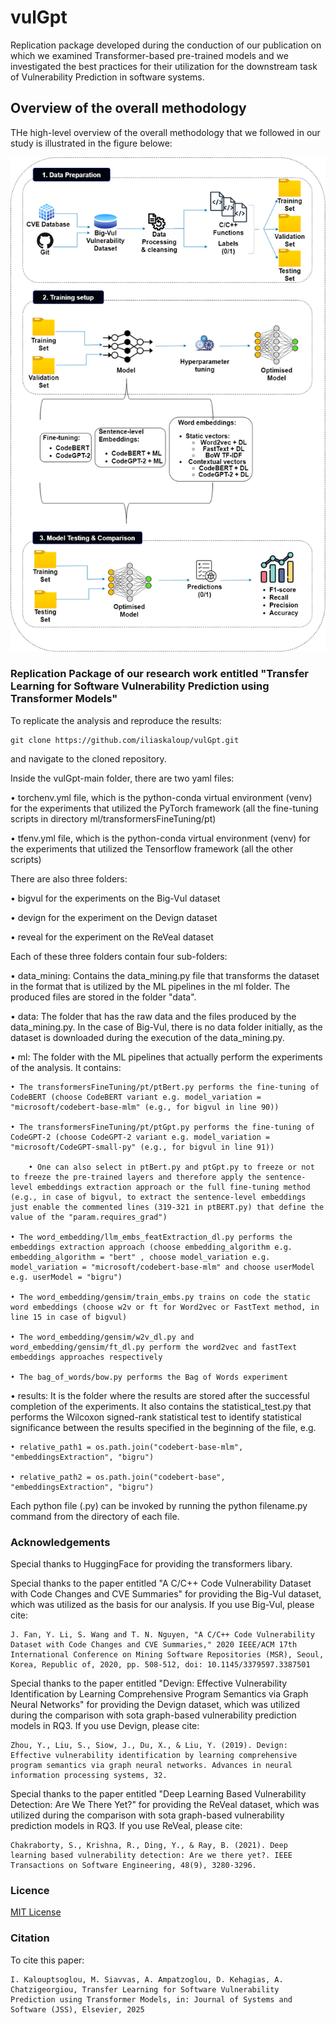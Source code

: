 # vulGpt
Replication package developed during the conduction of our publication on which we examined Transformer-based pre-trained models and we investigated the best practices for their utilization for the downstream task of Vulnerability Prediction in software systems.

## Overview of the overall methodology
THe high-level overview of the overall methodology that we followed in our study is illustrated in the figure belowe:

![alt text](https://github.com/iliaskaloup/vulGpt/blob/main/methodology.png?raw=true)


### Replication Package of our research work entitled "Transfer Learning for Software Vulnerability Prediction using Transformer Models"

To replicate the analysis and reproduce the results:

~~~
git clone https://github.com/iliaskaloup/vulGpt.git
~~~
and navigate to the cloned repository.

Inside the vulGpt-main folder, there are two yaml files:

• torchenv.yml file, which is the python-conda virtual environment (venv) for the experiments that utilized the PyTorch framework (all the fine-tuning scripts in directory ml/transformersFineTuning/pt)

• tfenv.yml file, which is the python-conda virtual environment (venv) for the experiments that utilized the Tensorflow framework (all the other scripts)

There are also three folders:

• bigvul for the experiments on the Big-Vul dataset 

• devign for the experiment on the Devign dataset

• reveal for the experiment on the ReVeal dataset

Each of these three folders contain four sub-folders:

• data_mining: Contains the data_mining.py file that transforms the dataset in the format that is utilized by the ML pipelines in the ml folder. The produced files are stored in the folder "data".

• data: The folder that has the raw data and the files produced by the data_mining.py.
	In the case of Big-Vul, there is no data folder initially, as the dataset is downloaded during the execution of the data_mining.py.

• ml: The folder with the ML pipelines that actually perform the experiments of the analysis. It contains:

	• The transformersFineTuning/pt/ptBert.py performs the fine-tuning of CodeBERT (choose CodeBERT variant e.g. model_variation = "microsoft/codebert-base-mlm" (e.g., for bigvul in line 90))
	
	• The transformersFineTuning/pt/ptGpt.py performs the fine-tuning of CodeGPT-2 (choose CodeGPT-2 variant e.g. model_variation = "microsoft/CodeGPT-small-py" (e.g., for bigvul in line 91))
	
		• One can also select in ptBert.py and ptGpt.py to freeze or not to freeze the pre-trained layers and therefore apply the sentence-level embeddings extraction approach or the full fine-tuning method (e.g., in case of bigvul, to extract the sentence-level embeddings just enable the commented lines (319-321 in ptBERT.py) that define the value of the "param.requires_grad")
	
	• The word_embedding/llm_embs_featExtraction_dl.py performs the embeddings extraction approach (choose embedding_algorithm e.g. embedding_algorithm = "bert" , choose model_variation e.g. model_variation = "microsoft/codebert-base-mlm" and choose userModel e.g. userModel = "bigru")
	
	• The word_embedding/gensim/train_embs.py trains on code the static word embeddings (choose w2v or ft for Word2vec or FastText method, in line 15 in case of bigvul)
	
	• The word_embedding/gensim/w2v_dl.py and word_embedding/gensim/ft_dl.py perform the word2vec and fastText embeddings approaches respectively
	
	• The bag_of_words/bow.py performs the Bag of Words experiment

• results: It is the folder where the results are stored after the successful completion of the experiments. It also contains the statistical_test.py that performs the Wilcoxon signed-rank statistical test to identify statistical significance between the results specified in the beginning of the file, e.g.

	• relative_path1 = os.path.join("codebert-base-mlm", "embeddingsExtraction", "bigru")
	
	• relative_path2 = os.path.join("codebert-base", "embeddingsExtraction", "bigru")
	
Each python file (.py) can be invoked by running the python filename.py command from the directory of each file.


### Acknowledgements

Special thanks to HuggingFace for providing the transformers libary.

Special thanks to the paper entitled "A C/C++ Code Vulnerability Dataset with Code Changes and CVE Summaries" for providing the Big-Vul dataset, which was utilized as the basis for our analysis. If you use Big-Vul, please cite:

~~~
J. Fan, Y. Li, S. Wang and T. N. Nguyen, "A C/C++ Code Vulnerability Dataset with Code Changes and CVE Summaries," 2020 IEEE/ACM 17th International Conference on Mining Software Repositories (MSR), Seoul, Korea, Republic of, 2020, pp. 508-512, doi: 10.1145/3379597.3387501
~~~

Special thanks to the paper entitled "Devign: Effective Vulnerability Identification by Learning Comprehensive Program Semantics via Graph Neural Networks" for providing the Devign dataset, which was utilized during the comparison with sota graph-based vulnerability prediction models in RQ3. If you use Devign, please cite:
~~~
Zhou, Y., Liu, S., Siow, J., Du, X., & Liu, Y. (2019). Devign: Effective vulnerability identification by learning comprehensive program semantics via graph neural networks. Advances in neural information processing systems, 32.
~~~

Special thanks to the paper entitled "Deep Learning Based Vulnerability Detection: Are We There Yet?" for providing the ReVeal dataset, which was utilized during the comparison with sota graph-based vulnerability prediction models in RQ3. If you use ReVeal, please cite:
~~~
Chakraborty, S., Krishna, R., Ding, Y., & Ray, B. (2021). Deep learning based vulnerability detection: Are we there yet?. IEEE Transactions on Software Engineering, 48(9), 3280-3296.
~~~


### Licence

[MIT License](https://github.com/iliaskaloup/vulGpt/blob/main/LICENSE)

### Citation
To cite this paper:
~~~
I. Kalouptsoglou, M. Siavvas, A. Ampatzoglou, D. Kehagias, A. Chatzigeorgiou, Transfer Learning for Software Vulnerability Prediction using Transformer Models, in: Journal of Systems and Software (JSS), Elsevier, 2025
~~~
